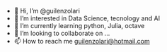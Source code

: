 - 👋 Hi, I’m @guilenzolari
- 👀 I’m interested in Data Science, tecnology and AI
- 🌱 I’m currently learning python, Julia, octave
- 💞️ I’m looking to collaborate on ...
- 📫 How to reach me guilenzolari@hotmail.com

<!---
guilenzolari/guilenzolari is a ✨ special ✨ repository because its `README.md` (this file) appears on your GitHub profile.
You can click the Preview link to take a look at your changes.
--->
